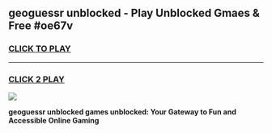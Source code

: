 
## geoguessr unblocked - Play Unblocked Gmaes & Free #oe67v
<h3>
<a href="https://news.freeplayer.one?title=geoguessr_unblocked&ref=24F">CLICK TO PLAY</a></h3>
<hr>

<h3>
<a href="https://news.freeplayer.one?title=geoguessr_unblocked&ref=24F">CLICK 2 PLAY</a>
  
</h3>

<a href="https://news.freeplayer.one?title=geoguessr_unblocked&ref=24F/"><img src="https://clearcache.store/games.png"></a>


**geoguessr unblocked games unblocked: Your Gateway to Fun and Accessible Online Gaming**
